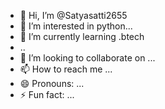 - 👋 Hi, I’m @Satyasatti2655
- 👀 I’m interested in python...
- 🌱 I’m currently learning .btech
- ..
- 💞️ I’m looking to collaborate on ...
- 📫 How to reach me ...
- 😄 Pronouns: ...
- ⚡ Fun fact: ...

<!---
Satyasatti2655/Satyasatti2655 is a ✨ special ✨ repository because its `README.md` (this file) appears on your GitHub profile.
You can click the Preview link to take a look at your changes.
--->
